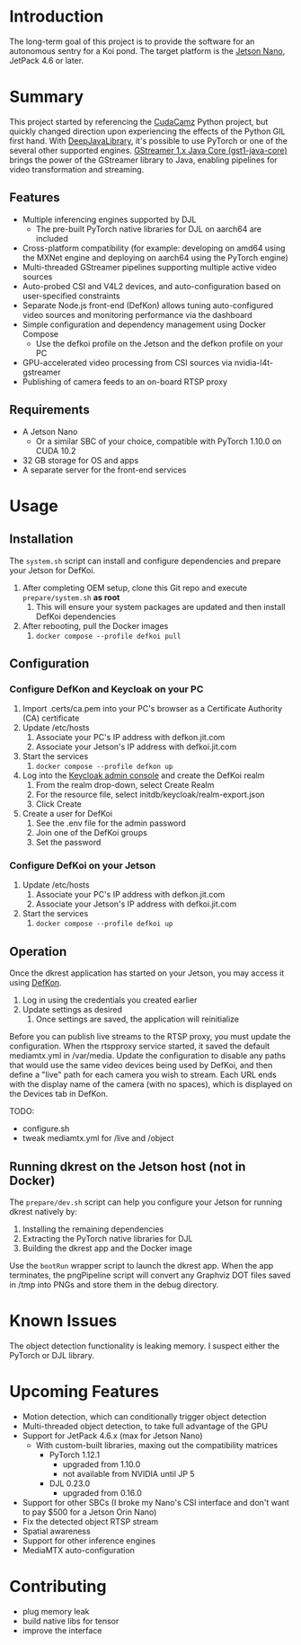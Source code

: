 # Introduction
The long-term goal of this project is to provide the software for an autonomous sentry for a Koi pond.
The target platform is the [Jetson Nano](https://www.nvidia.com/en-us/autonomous-machines/embedded-systems/jetson-nano/education-projects/), JetPack 4.6 or later.

# Summary
This project started by referencing the [CudaCamz](https://github.com/JoeTester1965/CudaCamz)
Python project, but quickly changed direction upon experiencing the effects of the Python GIL first hand.
With [DeepJavaLibrary](https://github.com/deepjavalibrary/djl), it's possible to use PyTorch or one of the several other 
supported engines.
[GStreamer 1.x Java Core (gst1-java-core)](https://github.com/gstreamer-java/gst1-java-core) brings the power of
the GStreamer library to Java, enabling pipelines for video transformation and streaming.

## Features

* Multiple inferencing engines supported by DJL
  * The pre-built PyTorch native libraries for DJL on aarch64 are included
* Cross-platform compatibility (for example: developing on amd64 using the MXNet engine and deploying on aarch64 using the PyTorch engine)
* Multi-threaded GStreamer pipelines supporting multiple active video sources
* Auto-probed CSI and V4L2 devices, and auto-configuration based on user-specified constraints
* Separate Node.js front-end (DefKon) allows tuning auto-configured video sources and monitoring performance via the dashboard
* Simple configuration and dependency management using Docker Compose
  * Use the defkoi profile on the Jetson and the defkon profile on your PC
* GPU-accelerated video processing from CSI sources via nvidia-l4t-gstreamer
* Publishing of camera feeds to an on-board RTSP proxy

## Requirements

* A Jetson Nano
  * Or a similar SBC of your choice, compatible with PyTorch 1.10.0 on CUDA 10.2
* 32 GB storage for OS and apps
* A separate server for the front-end services

# Usage

## Installation
The ```system.sh``` script can install and configure dependencies and prepare your Jetson for DefKoi.

1. After completing OEM setup, clone this Git repo and execute ```prepare/system.sh``` <b>as root</b>
   1. This will ensure your system packages are updated and then install DefKoi dependencies
1. After rebooting, pull the Docker images
   1. ```docker compose --profile defkoi pull```

## Configuration

### Configure DefKon and Keycloak on your PC

1. Import .certs/ca.pem into your PC's browser as a Certificate Authority (CA) certificate
1. Update /etc/hosts
   1. Associate your PC's IP address with defkon.jit.com
   1. Associate your Jetson's IP address with defkoi.jit.com
1. Start the services
   1. ```docker compose --profile defkon up```
1. Log into the [Keycloak admin console](https://keycloak.jit.com:8443/) and create the DefKoi realm
   1. From the realm drop-down, select Create Realm
   1. For the resource file, select initdb/keycloak/realm-export.json
   1. Click Create
1. Create a user for DefKoi
   1. See the .env file for the admin password
   1. Join one of the DefKoi groups
   1. Set the password

### Configure DefKoi on your Jetson

1. Update /etc/hosts
   1. Associate your PC's IP address with defkon.jit.com
   1. Associate your Jetson's IP address with defkoi.jit.com
1. Start the services
   1. ```docker compose --profile defkoi up```

## Operation
Once the dkrest application has started on your Jetson, you may access it using [DefKon](https://defkon.jit.com:8086/).

1. Log in using the credentials you created earlier
1. Update settings as desired
   1. Once settings are saved, the application will reinitialize

Before you can publish live streams to the RTSP proxy, you must update the configuration.
When the rtspproxy service started, it saved the default mediamtx.yml in /var/media.
Update the configuration to disable any paths that would use the same video devices being used by DefKoi, and then define a "live" path for each camera you wish to stream.
Each URL ends with the display name of the camera (with no spaces), which is displayed on the Devices tab in DefKon.

TODO:
* configure.sh
* tweak mediamtx.yml for /live and /object

## Running dkrest on the Jetson host (not in Docker)

The ```prepare/dev.sh``` script can help you configure your Jetson for running dkrest natively by:

1. Installing the remaining dependencies
2. Extracting the PyTorch native libraries for DJL
3. Building the dkrest app and the Docker image

Use the ```bootRun``` wrapper script to launch the dkrest app.
When the app terminates, the pngPipeline script will convert any Graphviz DOT files saved in /tmp into PNGs and store them in the debug directory.

# Known Issues

The object detection functionality is leaking memory.
I suspect either the PyTorch or DJL library.

# Upcoming Features

* Motion detection, which can conditionally trigger object detection
* Multi-threaded object detection, to take full advantage of the GPU
* Support for JetPack 4.6.x (max for Jetson Nano)
    * With custom-built libraries, maxing out the compatibility matrices
        * PyTorch 1.12.1
            * upgraded from 1.10.0
            * not available from NVIDIA until JP 5
        * DJL 0.23.0
            * upgraded from 0.16.0
* Support for other SBCs (I broke my Nano's CSI interface and don't want to pay $500 for a Jetson Orin Nano)
* Fix the detected object RTSP stream
* Spatial awareness
* Support for other inference engines
* MediaMTX auto-configuration

# Contributing

* plug memory leak
* build native libs for tensor
* improve the interface

